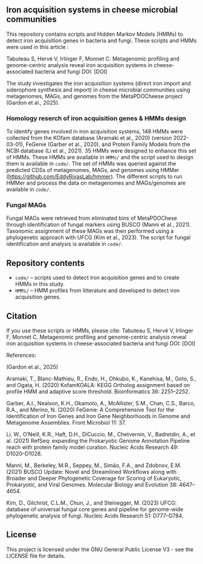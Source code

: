 ## Iron acquisition systems in cheese microbial communities
This repository contains scripts and Hidden Markov Models (HMMs) to detect iron acquisition genes in bacteria and fungi. These scripts and HMMs were used in this article :

Tabuteau S, Hervé V, Irlinger F, Monnet C. Metagenomic profiling and genome-centric analysis reveal iron acquisition systems in cheese-associated bacteria and fungi
DOI: [DOI]

The study investigates the iron acquisition systems (direct iron import and siderophore synthesis and import) in cheese microbial communities using metagenomes, MAGs, and genomes from the MetaPDOCheese project (Gardon et al., 2025). 

### Homology reserch of iron acquisition genes & HMMs design

To identify genes involved in iron acquisition systems, 148 HMMs were collected from the KOfam database (Aramaki et al., 2020) (version 2022-03-01), FeGenie (Garber et al., 2020), and Protein Family Models from the NCBI database (Li et al., 2021). 35 HMMs were designed to enhance this set of HMMs. These HMMs are available in `HMMs/` and the script used to design them is available in `code/`. The set of HMMs was queried against the predicted CDSs of metagenomes, MAGs, and genomes using HMMer (https://github.com/EddyRivasLab/hmmer). The different scripts to run HMMer and process the data on metagenomes and MAGs/genomes are available in `code/`.

### Fungal MAGs

Fungal MAGs were retrieved from eliminated bins of MetaPDOChese through identification of fungal markers using BUSCO (Manni et al., 2021). Taxonomic assignment of these MAGs was then performed using a phylogenetic approach with UFCG (Kim et al., 2023). The script for fungal identification and analysis is available in `code/`.

## Repository contents

- `code/` – scripts used to detect iron acquisition genes and to create HMMs in this study.
- `HMMs/` – HMM profiles from litterature and developed to detect iron acquisition genes.

## Citation

If you use these scripts or HMMs, please cite:
Tabuteau S, Hervé V, Irlinger F, Monnet C. Metagenomic profiling and genome-centric analysis reveal iron acquisition systems in cheese-associated bacteria and fungi
DOI: [DOI]

References:

(Gardon et al., 2025)

Aramaki, T., Blanc-Mathieu, R., Endo, H., Ohkubo, K., Kanehisa, M., Goto, S., and Ogata, H. (2020) KofamKOALA: KEGG Ortholog assignment based on profile HMM and adaptive score threshold. Bioinformatics 36: 2251–2252.

Garber, A.I., Nealson, K.H., Okamoto, A., McAllister, S.M., Chan, C.S., Barco, R.A., and Merino, N. (2020) FeGenie: A Comprehensive Tool for the Identification of Iron Genes and Iron Gene Neighborhoods in Genome and Metagenome Assemblies. Front Microbiol 11: 37.

Li, W., O’Neill, K.R., Haft, D.H., DiCuccio, M., Chetvernin, V., Badretdin, A., et al. (2021) RefSeq: expanding the Prokaryotic Genome Annotation Pipeline reach with protein family model curation. Nucleic Acids Research 49: D1020–D1028.

Manni, M., Berkeley, M.R., Seppey, M., Simão, F.A., and Zdobnov, E.M. (2021) BUSCO Update: Novel and Streamlined Workflows along with Broader and Deeper Phylogenetic Coverage for Scoring of Eukaryotic, Prokaryotic, and Viral Genomes. Molecular Biology and Evolution 38: 4647–4654.

Kim, D., Gilchrist, C.L.M., Chun, J., and Steinegger, M. (2023) UFCG: database of universal fungal core genes and pipeline for genome-wide phylogenetic analysis of fungi. Nucleic Acids Research 51: D777–D784.

## License
This project is licensed under the GNU General Public License V3 - see the LICENSE file for details.
